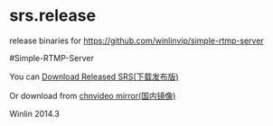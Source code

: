 srs.release
===========

release binaries for https://github.com/winlinvip/simple-rtmp-server

#Simple-RTMP-Server

You can [Download Released SRS(下载发布版)](http://winlinvip.github.io/srs.release/releases/)

Or download from [chnvideo mirror(国内镜像)](http://demo.chnvideo.com:8085/srs/releases/)

Winlin 2014.3

